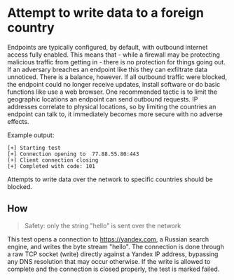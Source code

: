# Attempt to write data to a foreign country

Endpoints are typically configured, by default, with outbound internet access fully enabled. This means that - while a firewall may be protecting malicious traffic from getting in - there is no protection for things going out. If an adversary breaches an endpoint like this they can exfiltrate data unnoticed. There is a balance, however. If all outbound traffic were blocked, the endpoint could no longer receive updates, install software or do basic functions like use a web browser. One recommended tactic is to limit the geographic locations an endpoint can send outbound requests. IP addresses correlate to physical locations, so by limiting the countries an endpoint can talk to, it immediately becomes more secure with no adverse effects.

Example output:
```
[+] Starting test
[+] Connection opening to  77.88.55.80:443
[+] Client connection closing
[+] Completed with code: 101
```

Attempts to write data over the network to specific countries should be blocked.

## How

> Safety: only the string "hello" is sent over the network

This test opens a connection to https://yandex.com, a Russian search engine, and writes the byte stream "hello". The connection is done through a raw TCP socket (write) directly against a Yandex IP address, bypassing any DNS resolution that may occur otherwise. If the write is allowed to complete and the connection is closed properly, the test is marked failed.